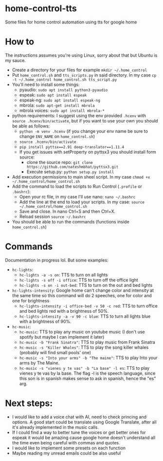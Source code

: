 # home-control-tts
Some files for home control automation using tts for google home

# How to
The instructions assumes you're using Linux, sorry about that but Ubuntu is my sauce.

- Create a directory for your files for example `mkdir ~/.home_control`
- Put `home_control.sh` and `tts_scripts.py` in said directory. In my case `cp -t ~/.home_control home_control.sh tts_script.py`
- You'll need to install some things:
    - pyaudio: `sudo apt install python3-pyaudio`
    - espeak: `sudo apt install espeak`
    - espeak-ng: `sudo apt install espeak-ng`
    - mbrola: `sudo apt-get install mbrola`
    - mbrola voices: `sudo apt install mbrola-*`
- python requirements:
    I suggest using the env provided `.hcenv` with `source .hcenv/bin/activate`, but if you want to use your own you should be able as follows:
    - `python -m venv .hcenv` (if you change your env name be sure to change `ENV_NAME` on `home_control.sh`)
    - `source .hcenv/bin/activate`
    - `pip install pyttsx==2.91 deep-translator==1.11.4`
    - If you get issues with setProperty on pyttsx3 you should install form source:
        - clone the source repo: `git clone https://github.com/nateshmbhat/pyttsx3.git`
        - Execute setup.py: `python setup.py install`
- Add execution permissions to main sheel script. In my case `chmod +x ~/.home_control/home_control.sh`
- Add the command to load the scripts to Run Control (`.profile` or `.bashrc`):
    - Open your rc file, in my case I'll use nano: `nano ~/.bashrc`
    - Add the line at the end to load your scripts. In my case: `source ~/.home_control/home_control.sh`
    - Save and close. In nano Ctrl+S and then Ctrl+X.
    - Reload session `source ~/.bashrc`
- You should be able to run the commands (functions inside `home_control.sh`)

# Commands
Documentation in progress lol. But some examples:
- `hc-lights`:
    - `hc-lights -a -s on`: TTS to turn on all lights
    - `hc-lights -s off -i office`: TTS to turn off the office light
    - `hc-lights -s on -i out-bed`: TTS to turn on the out and bed lights
- `hc-lights-intensity`:
    Google home can't change color and intensity at the same time so this command will do 2 speeches, one for color and one for brightness
    - `hc-lights-intensity -i office-bed -v 50 -c red`: TTS to turn office and bed lights red with a brightness of 50%.
    - `hc-lights-intensity -a -v 90 -c blue`: TTS to turn all lights blue with a brightness of 90%.
- `hc-music`:
    - `hc-music`: TTS to play any music on youtube music (I don't use spotify but maybe I can implement it later)
    - `hc-music -b "Frank Sinatra"`: TTS to play music from Frank Sinatra
    - `hc-music -s "Killer Whales"`: TTS to play the song killer whales (probably will find small pools' one)
    - `hc-music -s "Into your arms" -b "The maine"`: TTS to play Into your arms by The Maine.
    - `hc-music -s "vienes y te vas" -b "La base" -l es`: TTS to play vienes y te vas by la base. The flag -l is the speech language, since this son is in spanish makes sense to ask in spanish, hence the "es" arg.

# Next steps:
- I would like to add a voice chat with AI, need to check princing and options. A good start could be translate using Google Translate, after all it's already implemented in the music calls.
- If I could find a way to better tune the voices or get better ones for espeak it would be amazing cause google home doesn't understand all the time even being careful with commas and quotes.
- I would like to implement some presets on each function
- Maybe reading my unread emails could be also useful